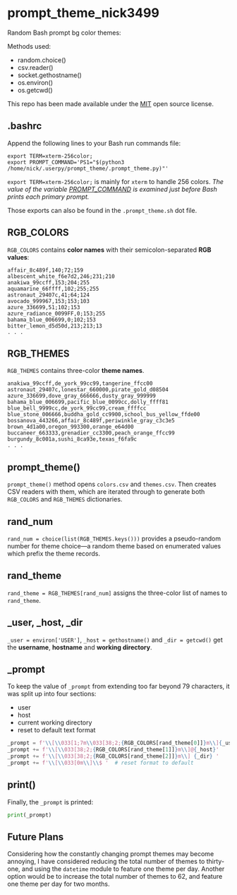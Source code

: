 # prompt_theme_nick3499
Random Bash prompt bg color themes:

Methods used:

- random.choice()
- csv.reader()
- socket.gethostname()
- os.environ()
- os.getcwd()

This repo has been made available under the [MIT](https://opensource.org/licenses/MIT) open source license.

## .bashrc

Append the following lines to your Bash run commands file:

```shell
export TERM=xterm-256color;
export PROMPT_COMMAND='PS1="$(python3 /home/nick/.userpy/prompt_theme/.prompt_theme.py)"'
```

`export TERM=xterm-256color;` is mainly for `xterm` to handle 256 colors. _The value of the variable [PROMPT_COMMAND](https://www.gnu.org/software/bash/manual/html_node/Controlling-the-Prompt.html#index-prompting) is examined just before Bash prints each primary prompt._

Those exports can also be found in the `.prompt_theme.sh` dot file.

## RGB_COLORS

`RGB_COLORS` contains **color names** with their semicolon-separated **RGB values**:

```csv
affair_8c489f,140;72;159
albescent_white_f6e7d2,246;231;210
anakiwa_99ccff,153;204;255
aquamarine_66ffff,102;255;255
astronaut_29407c,41;64;124
avocado_999967,153;153;103
azure_336699,51;102;153
azure_radiance_0099FF,0;153;255
bahama_blue_006699,0;102;153
bitter_lemon_d5d50d,213;213;13
. . .
```

## RGB_THEMES

`RGB_THEMES` contains three-color **theme names**.

```csv
anakiwa_99ccff,de_york_99cc99,tangerine_ffcc00
astronaut_29407c,lonestar_660000,pirate_gold_d08504
azure_336699,dove_gray_666666,dusty_gray_999999
bahama_blue_006699,pacific_blue_0099cc,dolly_ffff81
blue_bell_9999cc,de_york_99cc99,cream_ffffcc
blue_stone_006666,buddha_gold_cc9900,school_bus_yellow_ffde00
bossanova_443266,affair_8c489f,periwinkle_gray_c3c3e5
brown_4d1a00,oregon_993300,orange_e64d00
buccaneer_663333,grenadier_cc3300,peach_orange_ffcc99
burgundy_8c001a,sushi_8ca93e,texas_f6fa9c
. . .
```

## prompt_theme()

`prompt_theme()` method opens `colors.csv` and `themes.csv`. Then creates CSV readers with them, which are iterated through to generate both `RGB_COLORS` and `RGB_THEMES` dictionaries.

## rand_num

`rand_num = choice(list(RGB_THEMES.keys()))` provides a pseudo-random number for theme choice&mdash;a random theme based on enumerated values which prefix the theme records.

## rand_theme

`rand_theme = RGB_THEMES[rand_num]` assigns the three-color list of names to `rand_theme`.

## _user, _host, _dir

`_user = environ['USER']`, `_host = gethostname()` and `_dir = getcwd()` get the **username**, **hostname** and **working directory**.

## _prompt

To keep the value of `_prompt` from extending too far beyond 79 characters, it was split up into four sections:

- user
- host
- current working directory
- reset to default text format

```python
_prompt = f'\\[\\033[1;7m\\033[38;2;{RGB_COLORS[rand_theme[0]]}m\\]{_user}'
_prompt += f'\\[\\033[38;2;{RGB_COLORS[rand_theme[1]]}m\\]@{_host}'
_prompt += f'\\[\\033[38;2;{RGB_COLORS[rand_theme[2]]}m\\] {_dir} '
_prompt += f'\\[\\033[0m\\]\\$ '  # reset format to default
```

## print()

Finally, the `_prompt` is printed:

```python
print(_prompt)
```

## Future Plans

Considering how the constantly changing prompt themes may become annoying, I have considered reducing the total number of themes to thirty-one, and using the `datetime` module to feature one theme per day. Another option would be to increase the total number of themes to 62, and feature one theme per day for two months.
